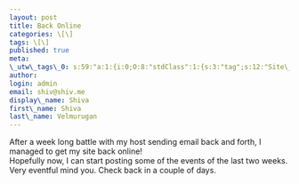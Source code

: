 ```yaml
---
layout: post
title: Back Online
categories: \[\]
tags: \[\]
published: true
meta:
\_utw\_tags\_0: s:59:"a:1:{i:0;O:8:"stdClass":1:{s:3:"tag";s:12:"Site\_updates";}}";
author:
login: admin
email: shiv@shiv.me
display\_name: Shiva
first\_name: Shiva
last\_name: Velmurugan
---
```


After a week long battle with my host sending email back and forth, I managed to get my site back online!  
Hopefully now, I can start posting some of the events of the last two weeks. Very eventful mind you. Check back in a couple of days.
